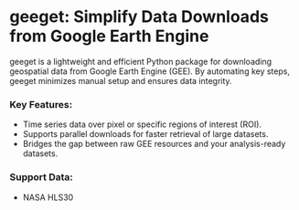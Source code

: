 # geeget: Simplify Data Downloads from Google Earth Engine
geeget is a lightweight and efficient Python package for downloading geospatial data from Google Earth Engine (GEE). By automating key steps, geeget minimizes manual setup and ensures data integrity.

### Key Features:
- Time series data over pixel or specific regions of interest (ROI).
- Supports parallel downloads for faster retrieval of large datasets.
- Bridges the gap between raw GEE resources and your analysis-ready datasets.

### Support Data:
- NASA HLS30
